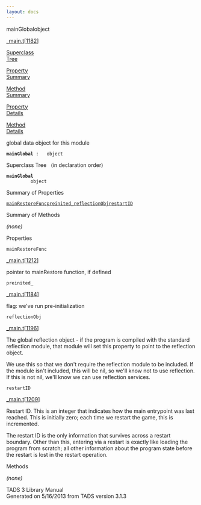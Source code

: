 ```yaml
---
layout: docs
---
```

<span class="title">mainGlobal</span><span class="type">object</span>

[\_main.t](../file/_main.t.html)\[[1182](../source/_main.t.html#1182)\]

[Superclass  
Tree](#_SuperClassTree_)

[Property  
Summary](#_PropSummary_)

[Method  
Summary](#_MethodSummary_)

[Property  
Details](#_Properties_)

[Method  
Details](#_Methods_)



global data object for this module

**`mainGlobal`**` :   object`



<span id="_SuperClassTree_"></span>



<span class="hdln">Superclass Tree</span>   (in declaration order)



**`mainGlobal`**  
`         object`  
<span id="_PropSummary_"></span>



<span class="hdln">Summary of Properties</span>  



[`mainRestoreFunc`](#mainRestoreFunc)[`preinited_`](#preinited_)[`reflectionObj`](#reflectionObj)[`restartID`](#restartID)

<span id="_MethodSummary_"></span>



<span class="hdln">Summary of Methods</span>  





*(none)* <span id="_Properties_"></span>



<span class="hdln">Properties</span>  



<span id="mainRestoreFunc"></span>

`mainRestoreFunc`

[\_main.t](../file/_main.t.html)\[[1212](../source/_main.t.html#1212)\]



pointer to mainRestore function, if defined



<span id="preinited_"></span>

`preinited_`

[\_main.t](../file/_main.t.html)\[[1184](../source/_main.t.html#1184)\]



flag: we've run pre-initialization



<span id="reflectionObj"></span>

`reflectionObj`

[\_main.t](../file/_main.t.html)\[[1196](../source/_main.t.html#1196)\]



The global reflection object - if the program is compiled with the
standard reflection module, that module will set this property to point
to the reflection object.

We use this so that we don't require the reflection module to be
included. If the module isn't included, this will be nil, so we'll know
not to use reflection. If this is not nil, we'll know we can use
reflection services.



<span id="restartID"></span>

`restartID`

[\_main.t](../file/_main.t.html)\[[1209](../source/_main.t.html#1209)\]



Restart ID. This is an integer that indicates how the main entrypoint
was last reached. This is initially zero; each time we restart the game,
this is incremented.

The restart ID is the only information that survives across a restart
boundary. Other than this, entering via a restart is exactly like
loading the program from scratch; all other information about the
program state before the restart is lost in the restart operation.



<span id="_Methods_"></span>



<span class="hdln">Methods</span>  



*(none)*



TADS 3 Library Manual  
Generated on 5/16/2013 from TADS version 3.1.3


